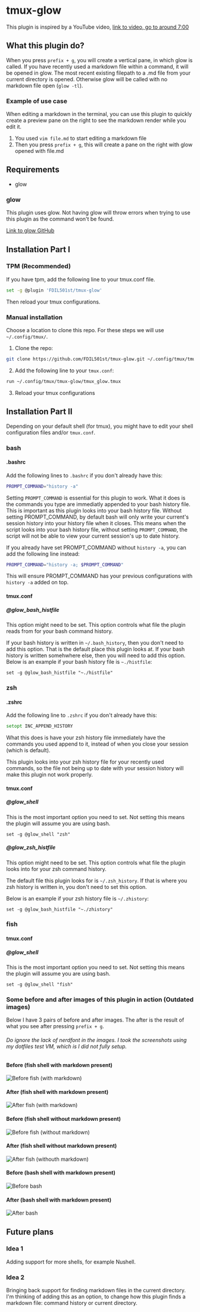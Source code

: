 # tmux-glow

This plugin is inspired by a YouTube video, 
[link to video, go to around 7:00](https://www.youtube.com/watch?v=8kNF4TY6BVg)

## What this plugin do?
When you press `prefix + g`, you will create a vertical pane, in which glow is called. 
If you have recently used a markdown file within a command, it will be opened in glow. 
The most recent existing filepath to a .md file from your current directory is opened.
Otherwise glow will be called with no markdown file open (`glow -tl`).

### Example of use case
When editing a markdown in the terminal, you can use this plugin to quickly create a preview pane on the right to see the markdown render while you edit it.

1. You used `vim file.md` to start editing a markdown file
2. Then you press `prefix + g`, this will create a pane on the right with glow opened with file.md

## Requirements
- glow

### glow
This plugin uses glow. 
Not having glow will throw errors when trying to use this plugin as the command won't be found.

[Link to glow GitHub](https://github.com/charmbracelet/glow)


## Installation Part I

### TPM (Recommended)

If you have tpm, add the following line to your tmux.conf file.

```bash
set -g @plugin 'FDIL501st/tmux-glow'
```
Then reload your tmux configurations.
### Manual installation

Choose a location to clone this repo. For these steps we will use `~/.config/tmux/`.

1. Clone the repo:
```bash
git clone https://github.com/FDIL501st/tmux-glow.git ~/.config/tmux/tmux-glow
```

2. Add the following line to your `tmux.conf`:

```bash
run ~/.config/tmux/tmux-glow/tmux_glow.tmux
```

3. Reload your tmux configurations


## Installation Part II

Depending on your default shell (for tmux), you might have to edit your shell configuration files and/or `tmux.conf`.

### bash

#### .bashrc

Add the following lines to `.bashrc` if you don't already have this:

```bash
PROMPT_COMMAND="history -a"
```

Setting `PROMPT_COMMAND` is essential for this plugin to work. What it does is the commands you type are immediatly appended
to your bash history file. This is important as this plugin looks into your bash history file. 
Without setting PROMPT_COMMAND, by default bash will only write your current's session history into your history file when it closes. 
This means when the script looks into your bash history file, without setting `PROMPT_COMMAND`, the script will not be able to view your current session's up to date history.

If you already have set PROMPT_COMMAND without `history -a`, you can add the following line instead:
```bash
PROMPT_COMMAND="history -a; $PROMPT_COMMAND"
```
This will ensure PROMPT_COMMAND has your previous configurations with `history -a` added on top.

#### tmux.conf

##### @glow_bash_histfile

This option might need to be set.
This option controls what file the plugin reads from for your bash command history. 

If your bash history is written in `~/.bash_history`, then you don't need to add this option. That is the default place this plugin looks at.
If your bash history is written somehwhere else, then you will need to add this option. Below is an example if your bash history file is `~./histfile`:

```tmux
set -g @glow_bash_histfile "~./histfile"
```


### zsh

#### .zshrc
Add the following line to `.zshrc` if you don't already have this:

```zsh
setopt INC_APPEND_HISTORY
```
What this does is have your zsh history file immediately have the commands you used append to it, instead of when you close your session (which is default).

This plugin looks into your zsh history file for your recently used commands, 
so the file not being up to date with your session history will make this plugin not work properly.

#### tmux.conf

##### @glow_shell

This is the most important option you need to set. 
Not setting this means the plugin will assume you are using bash.

```tmux
set -g @glow_shell "zsh"
```

##### @glow_zsh_histfile

This option might need to be set.
This option controls what file the plugin looks into for your zsh command history. 

The default file this plugin looks for is `~/.zsh_history`.
If that is where you zsh history is written in, you don't need to set this option.

Below is an example if your zsh history file is `~/.zhistory`:

```tmux
set -g @glow_bash_histfile "~./zhistory"
```


### fish

#### tmux.conf

##### @glow_shell

This is the most important option you need to set. 
Not setting this means the plugin will assume you are using bash.

```tmux
set -g @glow_shell "fish"
```

### Some before and after images of this plugin in action (Outdated images)

Below I have 3 pairs of before and after images. The after is the result of what you see after pressing `prefix + g`.

###### Do ignore the lack of nerdfont in the images. I took the screenshots using my dotfiles test VM, which is I did not fully setup.

#### Before (fish shell with markdown present)
![Before fish (with markdown)](images/fish_start_with_md.png)
#### After (fish shell with markdown present)
![After fish (with markdown)](images/fish_plugin_with_md.png)

#### Before (fish shell without markdown present)
![Before fish (without markdown)](images/fish_start_without_md.png)
#### After (fish shell without markdown present)
![After fish (withouth markdown)](images/fish_plugin_without_md.png)

#### Before (bash shell with markdown present)
![Before bash](images/bash_start_with_md.png)
#### After (bash shell with markdown present)
![After bash](images/bash_plugin_with_md.png)


## Future plans
### Idea 1
Adding support for more shells, for example Nushell.

### Idea 2
Bringing back support for finding markdown files in the current directory.
I'm thinking of adding this as an option, to change how this plugin finds a markdown file: command history or current directory.



